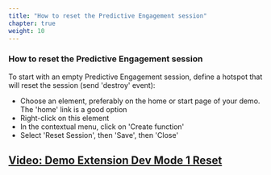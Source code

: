 ```yaml
---
title: "How to reset the Predictive Engagement session"
chapter: true
weight: 10
---
```


### How to reset the Predictive Engagement session
To start with an empty Predictive Engagement session, define a hotspot that will reset the session (send 'destroy' event):

- Choose an element, preferably on the home or start page of your demo. The 'home' link is a good option
- Right-click on this element
- In the contextual menu, click on 'Create function'
- Select 'Reset Session', then 'Save', then 'Close'

## [Video: Demo Extension Dev Mode 1 Reset](https://www.youtube.com/watch?v=7rzzB4TzYQI/)
